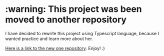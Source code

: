 <h1> :warning: This project was been moved to another repository </h1>

I have decided to rewrite this project using Typescript language, because I wanted practice and learn more about her.

[Here is a link to the new one repository](https://github.com/matheusf31/goyaz-barber-backend-2). Enjoy! :)
